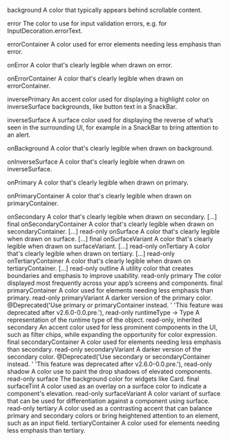 
background
A color that typically appears behind scrollable content.

error
The color to use for input validation errors, e.g. for InputDecoration.errorText.

errorContainer
A color used for error elements needing less emphasis than error.

onError
A color that's clearly legible when drawn on error.

onErrorContainer
A color that's clearly legible when drawn on errorContainer.

inversePrimary
An accent color used for displaying a highlight color on inverseSurface backgrounds, like button text in a SnackBar.

inverseSurface
A surface color used for displaying the reverse of what’s seen in the surrounding UI, for example in a SnackBar to bring attention to an alert.

onBackground
A color that's clearly legible when drawn on background.

onInverseSurface
A color that's clearly legible when drawn on inverseSurface.
  
onPrimary
A color that's clearly legible when drawn on primary.

onPrimaryContainer
A color that's clearly legible when drawn on primaryContainer.

onSecondary
    A color that's clearly legible when drawn on secondary. [...]
    final
onSecondaryContainer
    A color that's clearly legible when drawn on secondaryContainer. [...]
    read-only
onSurface
    A color that's clearly legible when drawn on surface. [...]
    final
onSurfaceVariant
    A color that's clearly legible when drawn on surfaceVariant. [...]
    read-only
onTertiary
    A color that's clearly legible when drawn on tertiary. [...]
    read-only
onTertiaryContainer
    A color that's clearly legible when drawn on tertiaryContainer. [...]
    read-only
outline
    A utility color that creates boundaries and emphasis to improve usability.
    read-only
primary
    The color displayed most frequently across your app’s screens and components.
    final
primaryContainer
    A color used for elements needing less emphasis than primary.
    read-only
primaryVariant
    A darker version of the primary color.
    @Deprecated('Use primary or primaryContainer instead. ' 'This feature was deprecated after v2.6.0-0.0.pre.'), read-only
runtimeType → Type
    A representation of the runtime type of the object.
    read-only, inherited
secondary
    An accent color used for less prominent components in the UI, such as filter chips, while expanding the opportunity for color expression.
    final
secondaryContainer
    A color used for elements needing less emphasis than secondary.
    read-only
secondaryVariant
    A darker version of the secondary color.
    @Deprecated('Use secondary or secondaryContainer instead. ' 'This feature was deprecated after v2.6.0-0.0.pre.'), read-only
shadow
    A color use to paint the drop shadows of elevated components.
    read-only
surface
    The background color for widgets like Card.
    final
surfaceTint
    A color used as an overlay on a surface color to indicate a component's elevation.
    read-only
surfaceVariant
    A color variant of surface that can be used for differentiation against a component using surface.
    read-only
tertiary
A color used as a contrasting accent that can balance primary and secondary colors or bring heightened attention to an element, such as an input field.
tertiaryContainer
A color used for elements needing less emphasis than tertiary.

